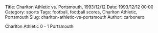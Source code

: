 Title: Charlton Athletic vs. Portsmouth, 1993/12/12
Date: 1993/12/12 00:00
Category: sports
Tags: football, football scores, Charlton Athletic, Portsmouth
Slug: charlton-athletic-vs-portsmouth
Author: carbonero


Charlton Athletic 0 - 1 Portsmouth
